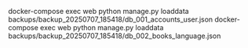 docker-compose exec web python manage.py loaddata backups/backup_20250707_185418/db_001_accounts_user.json
docker-compose exec web python manage.py loaddata backups/backup_20250707_185418/db_002_books_language.json